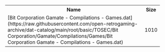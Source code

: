 <table>
<tr><th>Name</th><th>Size</th></tr>
<tr><td>[Bit Corporation Gamate - Compilations - Games.dat](https://raw.githubusercontent.com/open-retrogaming-archive/dat-catalog/main/root/basic/TOSEC/Bit Corporation/Gamate/Compilations/Games/Bit Corporation Gamate - Compilations - Games.dat)</td><td>1010</td></tr>
</table>
